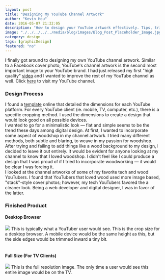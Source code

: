 ```yaml
---
layout: post
title: "Designing My YouTube Channel Artwork"
author: "Kevin Hou"
date: 2016-05-07 21:32:05
description: "How to design your YouTube artwork effectively. Tips, tricks, and more."
image: "./../../../../media/blog/images/Blog_Post_Placeholder_Image.jpg"
category: design
tags: [graphicDesign]
featured: "no"
---
```

I finally got around to designing my own YouTube channel artwork. Similar to a Facebook cover photo, YouTube's channel artwork is the second most important image to your YouTube brand. I had just released my first "high quality" <a href="https://www.youtube.com/watch?v=_ZSztfYnnC8" target="_blank">video</a> and I wanted to improve the rest of my YouTube channel as well. Click <a href="https://youtube.com/kevinhou22">here</a> to visit my YouTube channel.
<br class="post-line-break">
<h3 class="post-subheader">Design Process</h3>
I found a <a href="http://2.bp.blogspot.com/-tjmufytBinc/UcvXPhPX8DI/AAAAAAAACYE/J8yVDWg25-I/s1600/YouTube-One-Channel-Template-Full-Optimized-(1).png" target="_blank">template</a> online that detailed the dimensions for each YouTube platform. For every YouTube client (ie. mobile, TV, computer, etc.), there is a specific cropping method. I used the dimensions to create a design that would look good on all possible devices.
<br class="post-line-break">
I wanted to go for a minimalistic look — flat and simple seems to be the trend these days among digital design. At first, I wanted to incorporate some aspect of woodshop in my channel artwork. I tried many different methods, both subtle and blaring, to weave in my passion for woodshop. After trying and failing to add things like a wood background to my design, I decided to leave it out entirely. It would be evident for anyone looking at my channel to know that I loved woodshop. I didn't feel like I could produce a design that I was proud of if I tried to incorporate woodworking — it would be clear I was forcing it.
<br class="post-line-break">
I looked at the channel artworks of some of my favorite tech and wood YouTubers. I found that YouTubers that loved wood used more image based, "stack"-style cover photos; however, my tech YouTubers favored the a cleaner look. Being a web developer and digital designer, I was in favor of the latter.
<h3 class="post-subheader">Finished Product</h3>
<h4>Desktop Browser</h4>
<img src="./../../../../media/blog/images/YouTube Channel Artwork/Desktop Size.png">
This is typically what a YouTuber user would see. This is the crop size for a desktop browser. A mobile device would be the same height as this, but the side edges would be trimmed inward a tiny bit.
<br class="post-line-break">
<br class="post-line-break">
<h4>Full Size (For TV Clients)</h4>
<img src="./../../../../media/blog/images/YouTube Channel Artwork/YouTube Channel Artwork.jpg">
This is the full resolution image. The only time a user would see this entire image would be on the TV.
